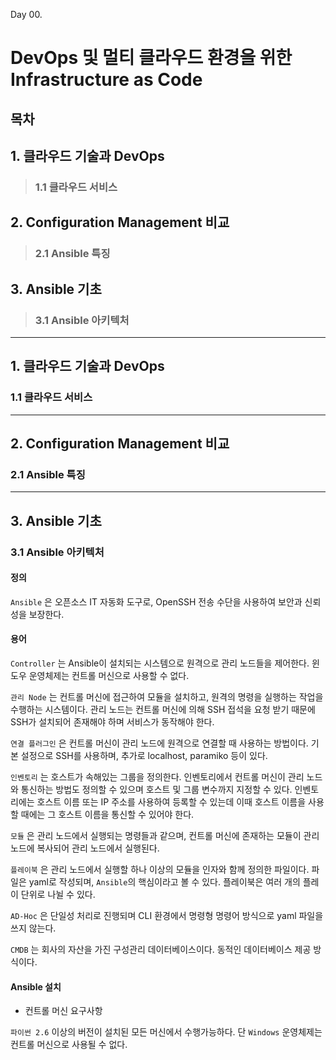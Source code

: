 Day 00.

# DevOps 및 멀티 클라우드 환경을 위한 Infrastructure as Code


## 목차


## 1. 클라우드 기술과 DevOps

> ### 1.1 클라우드 서비스

## 2. Configuration Management 비교 

> ### 2.1 Ansible 특징

## 3. Ansible 기초 

> ### 3.1 Ansible 아키텍처

------------
 
## 1. 클라우드 기술과 DevOps


### 1.1 클라우드 서비스



---
## 2. Configuration Management 비교 


### 2.1 Ansible 특징



---
## 3. Ansible 기초 


### 3.1 Ansible 아키텍처


#### 정의


```Ansible``` 은 오픈소스 IT 자동화 도구로, OpenSSH 전송 수단을 사용하여 보안과 신뢰성을 보장한다.


#### 용어


```Controller``` 는 Ansible이 설치되는 시스템으로 원격으로 관리 노드들을 제어한다. 윈도우 운영체제는 컨트롤 머신으로 사용할 수 없다.


```관리 Node``` 는 컨트롤 머신에 접근하여 모듈을 설치하고, 원격의 명령을 실행하는 작업을 수행하는 시스템이다. 관리 노드는 컨트롤 머신에 의해 SSH 접석을 요청 받기 때문에 SSH가 설치되어 존재해야 하며 서비스가 동작해야 한다.


```연결 플러그인``` 은 컨트롤 머신이 관리 노드에 원격으로 연결할 때 사용하는 방법이다. 기본 설정으로 SSH를 사용하며, 추가로 localhost, paramiko 등이 있다.


```인벤토리``` 는 호스트가 속해있는 그룹을 정의한다. 인벤토리에서 컨트롤 머신이 관리 노드와 통신하는 방법도 정의할 수 있으며 호스트 및 그룹 변수까지 지정할 수 있다. 인벤토리에는 호스트 이름 또는 IP 주소를 사용하여 등록할 수 있는데 이때 호스트 이름을 사용할 때에는 그 호스트 이름을 통신할 수 있어야 한다.


```모듈``` 은 관리 노드에서 실행되는 명령들과 같으며, 컨트롤 머신에 존재하는 모듈이 관리 노드에 복사되어 관리 노드에서 실행된다.


```플레이북``` 은 관리 노드에서 실행할 하나 이상의 모듈을 인자와 함께 정의한 파일이다. 파일은 yaml로 작성되며, ```Ansible```의 핵심이라고 볼 수 있다. 플레이북은 여러 개의 플레이 단위로 나뉠 수 있다. 


```AD-Hoc``` 은 단일성 처리로 진행되며 CLI 환경에서 명령형 명령어 방식으로 yaml 파일을 쓰지 않는다. 


```CMDB``` 는 회사의 자산을 가진 구성관리 데이터베이스이다. 동적인 데이터베이스 제공 방식이다.



#### Ansible 설치

* 컨트롤 머신 요구사항


```파이썬 2.6``` 이상의 버전이 설치된 모든 머신에서 수행가능하다. 단 ```Windows``` 운영체제는 컨트롤 머신으로 사용될 수 없다.












